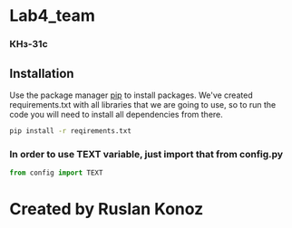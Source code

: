 # Lab4_team
### КНз-31с

## Installation
Use the package manager [pip](https://pip.pypa.io/en/stable/) to install packages.
We've created requirements.txt with all libraries that we are going to use,
so to run the code you will need to install all dependencies from there.
```bash
pip install -r reqirements.txt
```

### In order to use TEXT variable, just import that from config.py
```python
from config import TEXT
```

# Created by Ruslan Konoz




